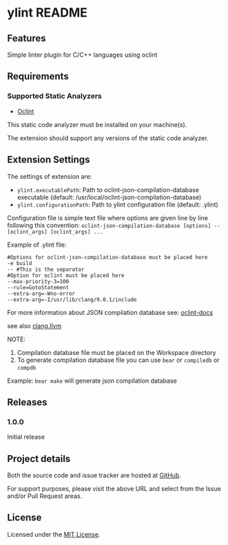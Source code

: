 # ylint README


## Features

Simple linter plugin for C/C++ languages using oclint


## Requirements

### Supported Static Analyzers

* [Oclint](https://oclint.org/)

This static code analyzer must be installed on your machine(s).

The extension should support any versions of the static code
analyzer.


## Extension Settings

The settings of extension are:

* `ylint.executablePath`: Path to oclint-json-compilation-database executable (default: /usr/local/oclint-json-compilation-database)
* `ylint.configurationPath`: Path to ylint configuration file (default: .ylint)

Configuration file is simple text file where options are given line by line following this convention:
`oclint-json-compilation-database [options] -- [oclint_args] [oclint_args] ...`

Example of .ylint file:

```
#Options for oclint-json-compilation-database must be placed here
-e build
-- #This is the separator 
#Option for oclint must be placed here
--max-priority-3=100
--rule=GotoStatement
--extra-arg=-Wno-error 
--extra-arg=-I/usr/lib/clang/9.0.1/include 
```

For more information about JSON compilation database see: [oclint-docs](https://oclint-docs.readthedocs.io/en/v0.6/usage/oclint-json-compilation-database.html)
 
see also [clang.llvm](https://clang.llvm.org/docs/JSONCompilationDatabase.html)

NOTE:
1. Compilation database file must be placed on the Workspace directory
2. To generate compilation database file you can use `bear` or `compiledb` or `compdb`

Example: `bear make` will generate json compilation database


## Releases

### 1.0.0

Initial release


## Project details

Both the source code and issue tracker are hosted at
[GitHub](https://github.com/ymagossou/ylint).

For support purposes, please visit the above URL and select
from the Issue and/or Pull Request areas.

## License

Licensed under the [MIT License](https://opensource.org/licenses/MIT).
